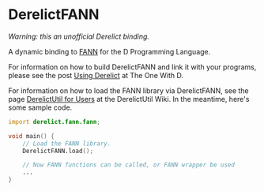 DerelictFANN
============

*Warning: this an unofficial Derelict binding.*

A dynamic binding to [FANN](http://leenissen.dk/fann/wp/) for the D Programming Language.

For information on how to build DerelictFANN and link it with your programs, please see the post [Using Derelict](http://dblog.aldacron.net/derelict-help/using-derelict/) at The One With D.

For information on how to load the FANN library via DerelictFANN, see the page [DerelictUtil for Users](https://github.com/DerelictOrg/DerelictUtil/wiki/DerelictUtil-for-Users) at the DerelictUtil Wiki. In the meantime, here's some sample code.

```D
import derelict.fann.fann;

void main() {
    // Load the FANN library.
    DerelictFANN.load();

    // Now FANN functions can be called, or FANN wrapper be used
    ...
}
```
